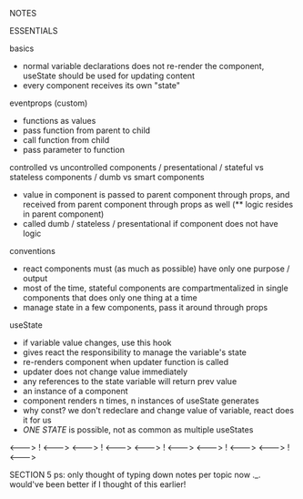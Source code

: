NOTES

ESSENTIALS

basics
- normal variable declarations does not re-render the component, useState should be used for updating content
- every component receives its own "state"

eventprops (custom)
- functions as values
- pass function from parent to child
- call function from child
- pass parameter to function

controlled vs uncontrolled components / 
presentational / 
stateful vs stateless components / 
dumb vs smart components
- value in component is passed to parent component through props, and received from parent component through props as well (** logic resides in parent component)
- called dumb / stateless / presentational if component does not have logic

conventions
- react components must (as much as possible) have only one purpose / output
- most of the time, stateful components are compartmentalized in single components that does only one thing at a time
- manage state in a few components, pass it around through props

useState
- if variable value changes, use this hook
- gives react the responsibility to manage the variable's state
- re-renders component when updater function is called
- updater does not change value immediately
- any references to the state variable will return prev value
- an instance of a component
- component renders n times, n instances of useState generates
- why const? we don't redeclare and change value of variable, react does it for us
- *ONE STATE* is possible, not as common as multiple useStates


<---> ! <---> <---> ! <---> <---> ! <---> <---> ! <---> <---> ! <---> 

SECTION 5 
ps: only thought of typing down notes per topic now ._. would've been better if I thought of this earlier!


